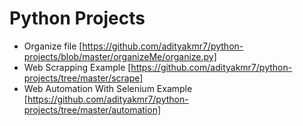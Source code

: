 # Python Projects

- Organize file [https://github.com/adityakmr7/python-projects/blob/master/organizeMe/organize.py]
- Web Scrapping Example [https://github.com/adityakmr7/python-projects/tree/master/scrape]
- Web Automation With Selenium Example [https://github.com/adityakmr7/python-projects/tree/master/automation]
